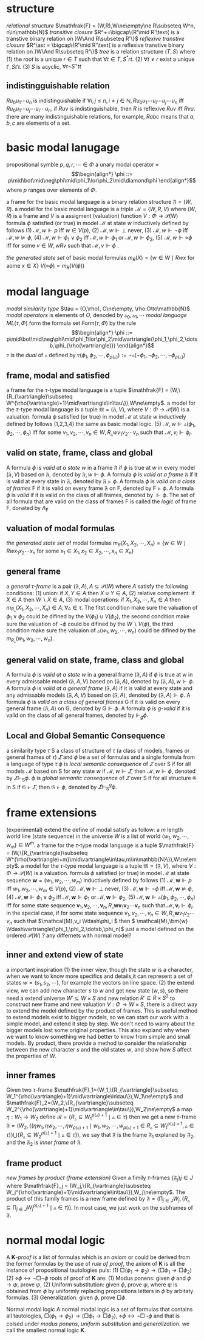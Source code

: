 # structure
*relational structure* $\mathfrak{F} = (W,R),W\ne\empty\ne R\subseteq W^n, n\in\mathbb{N}$
*transitive closure* $R^+=\bigcap\{R'\mid R'\text{ is a transtive binary relation on }W\And R\subseteq R'\}$
*reflexive transtive closure* $R^\ast = \bigcap\{R'\mid R'\text{ is a reflexive transtive binary relation on }W\And R\subseteq R'\}$
*tree* is a relation structure $(T,S)$ where
(1) the *root* is a unique $r\in T$ such that $\forall t\in T, S^\ast rt$.
(2) $\forall t\ne r$ exist a unique $t', St't$.
(3) $S$ is acyclic, $\forall t\neg S^+tt$

## indistingguishable relation
$Ru_0u_1\cdots u_n$ is indistinguishable if $\forall i,j\le n,i\ne j\in\mathbb{N}, Ru_0u_1\cdots u_i\cdots u_j\cdots u_n \text{ iff }Ru_0u_1\cdots u_j\cdots u_i\cdots u_n$.
if $Ruv$ is indistinguishable, then $R$ is reflexive $Ruv\text{ iff }Rvu$.
there are many indistinguishable relations, for example, $Rabc$ means that $a,b,c$ are elements of a set.


# basic modal lanugage
propositional symble $p,q,r,\cdots\in\Phi$
a unary modal operator $\diamond$
$$\begin{align*}
    \phi ::= p\mid\bot\mid\neg\phi\mid\phi_1\lor\phi_2\mid\diamond\phi
\end{align*}$$
where $p$ ranges over elements of $\Phi$.

a frame for the basic modal language is a binary relation structure $\mathfrak{F} = (W,R)$.
a model for the basic modal language is a triple $\mathcal{M} = (W,R,V)$ where $(W,R)$ is a frame and $V$ is a assigment (valuation) function $V:\Phi\to \mathcal{P}(W)$
formula $\phi$ satisfied (or true) in model $\mathcal{M}$ at state $w$ inductively defined by follows
(1) $\mathcal{M},w \Vdash p \text{ iff } w\in V(p)$,
(2) $\mathcal{M},w \Vdash\bot$ never,
(3) $\mathcal{M},w \Vdash\neg\phi$ iff $\mathcal{M},w \nvDash\phi$,
(4) $\mathcal{M},w \Vdash\phi_1\lor\phi_2$ iff $\mathcal{M},w \Vdash\phi_1$ or $\mathcal{M},w \Vdash\phi_2$,
(5) $\mathcal{M},w \Vdash\diamond\phi$ iff for some $v\in W, wRv$ such that $\mathcal{M},v \Vdash\phi$ .

*the generated state set* of basic modal formulas
$m_R(X)=\{w\in W\mid Rwx\text{ for aome }x\in X\}$
$V(\diamond\phi) = m_R(V(\phi))$


# modal language

*modal similarity type* $\tau = (O,\rho), O\ne\empty, \rho:O\to\mathbb{N}$
*modal operators* is elements of $O$, denoded by $\vartriangle_0,\vartriangle_1,\dotsb$
*modal language* $ML(\tau,\Phi)$ form the formula set $Form(\tau,\Phi)$ by the rule
$$\begin{align*}
    \phi ::= p\mid\bot\mid\neg\phi\mid\phi_1\lor\phi_2\mid\vartriangle(\phi_1,\phi_2,\dotsb,\phi_{\rho(\vartriangle)})
\end{align*}$$
$\triangledown$ is the *dual* of $\vartriangle$ defined by $\triangledown(\phi_1,\phi_2,\dotsb,\phi_{\rho(\vartriangle)}) := \neg\vartriangle(\neg\phi_1,\neg\phi_2,\dotsb,\neg\phi_{\rho(\vartriangle)})$

## frame, modal and satisfied

a frame for the $\tau$-type modal language is a tuple $\mathfrak{F} = (W,\{R_{\vartriangle}\subseteq W^{\rho(\vartriangle)+1}\mid\vartriangle\in\tau\}),W\ne\empty$. 
a model for the $\tau$-type modal language is a tuple $\mathfrak{M} = (\mathfrak{F},V)$, where $V:\Phi\to\mathcal{P}(W)$ is a valuation.
formula $\phi$ satisfied (or true) in model $\mathcal{M}$ at state $w$ inductively defined by follows
(1,2,3,4) the same as basic modal logic.
(5) $\mathcal{M},w \Vdash\vartriangle(\phi_1,\phi_2,\dotsb,\phi_n)$ iff for some $v_1,v_2,\cdots,v_n\in W, R_\vartriangle wv_1v_2\cdots v_n$ such that $\mathcal{M},v_i \Vdash\phi_i$.

## valid on state, frame, class and global

A formula $\phi$ is *valid at a state* $w$ in a frame $\mathfrak{F}$ if $\phi$ is true at $w$ in every model $(\mathfrak{F},V)$ based on $\mathfrak{F}$, denoted by $\mathfrak{F},w\Vdash \phi$.
A formula $\phi$ is *valid at a frame* $\mathfrak{F}$ if it is valid at every state in $\mathfrak{F}$, denoted by $\mathfrak{F}\Vdash \phi$.
A formula $\phi$ is *valid on a class of frames* $\mathsf{F}$ if it is valid on every frame $\mathfrak{F}$ on $\mathsf{F}$, denoted by $\mathsf{F}\Vdash \phi$.
A formula $\phi$ is *valid* if it is valid on the class of all frames, denoted by $\Vdash \phi$.
The set of all formula that are valid on the class of frames $\mathsf{F}$ is called the *logic* of frame $\mathsf{F}$, donated by $\Lambda_\mathsf{F}$

## valuation of modal formulas
*the generated state set* of modal formulas
$m_R(X_1 ,X_2,\cdots,X_n) = \{w\in W\mid Rwx_1x_2\cdots x_n\text{ for some }x_1\in X_1,x_2\in X_2,\cdots,x_n\in X_n\}$

## general frame
a *general $\tau$-frame* is a pair $(\mathfrak{F},A),A\subseteq\mathcal{P}(W)$ where $A$ satisfy the following conditions:
(1) union: if $X,Y\in A$ then $X\cup Y\in A$,
(2) relative complement: if $X\in A$ then $W\backslash X\in A$,
(3) modal operations: if $X_1,X_2,\cdots,X_n\in A$ then $m_{R_\vartriangle}(X_1,X_2,\cdots,X_n)\in A,\forall\vartriangle\in\tau$.
The fitst condition make sure the valuation of $\phi_1\lor\phi_2$ could be difined by the $V(\phi_1)\cup V(\phi_2)$, the second condition make sure the valuation of $\neg\phi$ could be difined by the $W\backslash V(\phi)$, the third condition make sure the valuaion of $\vartriangle(w_1,w_2,\cdots,w_n)$ could be difined by the $m_{R_\vartriangle}(w_1,w_2,\cdots,w_n)$.

## general valid on state, frame, class and global
A formula $\phi$ is *valid at a state* $w$ in a general frame $(\mathfrak{F},A)$ if $\phi$ is true at $w$ in every admissable model $(\mathfrak{F},A,V)$ based on $(\mathfrak{F},A)$, denoted by $(\mathfrak{F},A),w\Vdash \phi$.
A formula $\phi$ is *valid at a general frame* $(\mathfrak{F},A)$ if it is valid at every state and any admissable models $(\mathfrak{F},A,V)$ based on $(\mathfrak{F},A)$, denoted by $(\mathfrak{F},A)\Vdash \phi$.
A formula $\phi$ is *valid on a class of general frames* $\mathsf{G}$ if it is valid on every general frame $(\mathfrak{F},A)$ on $\mathsf{G}$, denoted by $\mathsf{G}\Vdash \phi$.
A formula $\phi$ is *g-valid* if it is valid on the class of all general frames, denoted by $\Vdash_g \phi$.

## Local and Global Semantic Consequence
a similarity type $\tau$ 
$\mathsf{S}$ a class of structure of $\tau$ (a class of models, frames or general frames of $\tau$)
$\varSigma$ and $\phi$ be a set of formulas and a single formula from a language of type $\tau$
$\phi$ is *local semantic consequence* of $\varSigma$ over $\mathsf{S}$ if for all models $\mathcal{M}$ based on $\mathsf{S}$ for any state $w$ if $\mathcal{M},w\Vdash\varSigma$, then $\mathcal{M},w\Vdash\phi$, denoted by $\varSigma\Vdash_{\mathsf{S}}\phi$.
$\phi$ is *global semantic consequence* of $\varSigma$ over $\mathsf{S}$ if for all structure $\mathfrak{G}$ in $\mathsf{S}$ if $\mathfrak{G}\Vdash\varSigma$, then $\mathfrak{G}\Vdash\phi$, denoted by $\varSigma\Vdash_{\mathsf{S}}^g\phi$.

# frame extensions

(experimental) extend the define of modal satisfy as follow:
a $m$ length world line (state sequence) in the universe $W$ is a list of world $(w_1,w_2,\cdots,w_m)\in W^m$.
a frame for the $\tau$-type modal language is a tuple $\mathfrak{F} = (W,\{R_{\vartriangle}\subseteq W^{\rho(\vartriangle)+m}\mid\vartriangle\in\tau,m\in\mathbb{N}\}),W\ne\empty$. 
a model for the $\tau$-type modal language is a tuple $\mathfrak{M} = (\mathfrak{F},V)$, where $V:\Phi\to\mathcal{P}(W)$ is a valuation.
formula $\phi$ satisfied (or true) in model $\mathcal{M}$ at state sequence $\bm{w}=(w_1,w_2,\cdots,w_m)$ inductively defined by follows
(1) $\mathcal{M},\bm{w} \Vdash p \text{ iff } w_1,w_2,\cdots,w_m\in V(p)$,
(2) $\mathcal{M},\bm{w} \Vdash\bot$ never,
(3) $\mathcal{M},\bm{w} \Vdash\neg\phi$ iff $\mathcal{M},\bm{w} \nvDash\phi$,
(4) $\mathcal{M},\bm{w} \Vdash\phi_1\lor\phi_2$ iff $\mathcal{M},\bm{w} \Vdash\phi_1$ or $\mathcal{M},\bm{w} \Vdash\phi_2$,
(5) $\mathcal{M},\bm{w} \Vdash\vartriangle(\phi_1,\phi_2,\dotsb,\phi_n)$ iff for some state sequence $\bm{v}_1,\bm{v}_2,\cdots,\bm{v}_n, R_\vartriangle \bm{w}\bm{v}_1\bm{v}_2\cdots \bm{v}_n$ such that $\mathcal{M},\bm{v}_i \Vdash\phi_i$.
in the special case, if for some state sequence $v_1,v_2,\cdots,v_n\in W, R_\vartriangle \bm{w}v_1v_2\cdots v_n$ such that $\mathcal{M},v_i \Vdash\phi_i $ then $ \mathcal{M},\bm{w} \Vdash\vartriangle(\phi_1,\phi_2,\dotsb,\phi_n)$
just a model defined on the ordered $\mathcal{P}(W)$ ? any differnets with normal model?

## inner and extend view of state

a important inspiration
(1) the inner view, though the state $w$ is a character, when we want to know more specifics and details,it can represent a set of states $w = (s_1,s_2,\cdots)$, for example the vectors on line space.
(2) the extend view, we can add new character $s$ to $w$ and get new state $(w,s)$, so there need a extend universe $W'\subseteq W\times S$ and new relation $R' \subseteq R\times S^2$ to construct new frame and new valuation $V:\Phi\to W\times S$, there is a direct way to extend the model defined by the product of frames.
This is useful method to extend models exist to bigger models, so we can start our work with a simple model, and extend it step by step. We don't need to warry about the bigger models lost some original properties. This also expland why when we want to know something we had better to know from simple and small models. By product, there provide a method to consider the relationship between the new character $s$ and the old states $w$, and show how $S$ affect the properties of $W$.

## inner frames
Given two $\tau$-frame $\mathfrak{F}_1=(W_1,\{R_{\vartriangle}\subseteq W_1^{\rho(\vartriangle)+1}\mid\vartriangle\in\tau\}),W_1\ne\empty$ and $\mathfrak{F}_2=(W_2,\{R_{\vartriangle}\subseteq W_2^{\rho(\vartriangle)+1}\mid\vartriangle\in\tau\}),W_2\ne\empty$
a map $\eta:W_1\to W_2$
define $\mathcal{R} = \{R_{\vartriangle}\subseteq W_1^{\rho(\vartriangle)+1}\mid\vartriangle\in\tau\}$
then we get a new $\tau$-frame $\mathfrak{F}=(W_2,\{(\eta w_1,\eta w_2,\cdots,\eta w_{\rho(\vartriangle)+1}\mid w_1, w_2,\cdots,w_{\rho(\vartriangle)+1}\in R_{\vartriangle}\subseteq W_1^{\rho(\vartriangle)+1},\vartriangle\in\tau )\}\bigcup\{R_{\vartriangle}\subseteq W_2^{\rho(\vartriangle)+1}\mid\vartriangle\in\tau\})$, we say that $\mathfrak{F}$ is the frame $\mathfrak{F}_1$ explaned by $\mathfrak{F}_2$, and the $\mathfrak{F}_2$ is *inner frame* of $\mathfrak{F}$.

## frame product
*new frames by product (frame extension)*
Given a fimily $\tau$-frames $\{\mathfrak{F}_j\}j\in J$ where $\mathfrak{F}_j = (W_j,\{R_{\vartriangle}\subseteq W_j^{\rho(\vartriangle)+1}\mid\vartriangle\in\tau\}),W_j\ne\empty$. The product of this family frames is a new frame defined by $\mathfrak{F} = (\prod_{j\in J}W_j,\{R_\vartriangle\subseteq\prod_{j\in J}W_j^{\rho(\vartriangle)+1}\mid\vartriangle\in\tau\})$. In most case, we just work on the subframes of $\mathfrak{F}$.



# normal modal logic

A $\mathbf{K}$-$proof$ is a list of formulas which is an *axiom* or could be derived from the former formulas by the use of *rule of proof*, the axiom of $\mathbf{K}$ is all the instance of propositional tautologies puls:
(1) $\Box(\phi_1\to\phi_2)\to(\Box\phi_1\to\Box\phi_2)$
(2) $\diamond\phi\leftrightarrow\neg\Box\neg\phi$
rools of proof of $\mathbf{K}$ are:
(1) Modus ponens: given $\phi$ and $\phi\to\psi$, prove $\psi$,
(2) Uniform substitution: given $\phi$, prove $\psi$, where $\psi$ is obtained from $\phi$ by uniformly replacing propositions letters in $\phi$ by arbitaty formulas.
(3) Generalization: given $\phi$, prove $\Box\phi$.

Normal modal logic
A normal modal logic is a set of formulas that contains all tautologies, $\Box(\phi_1\to\phi_2)\to(\Box\phi_1\to\Box\phi_2)$, $\diamond\phi\leftrightarrow\neg\Box\neg\phi$ and that is colsed under *modus ponens*, *uniform substitution* and *generalization*. we call the smallest normal logic $\mathbf{K}$.